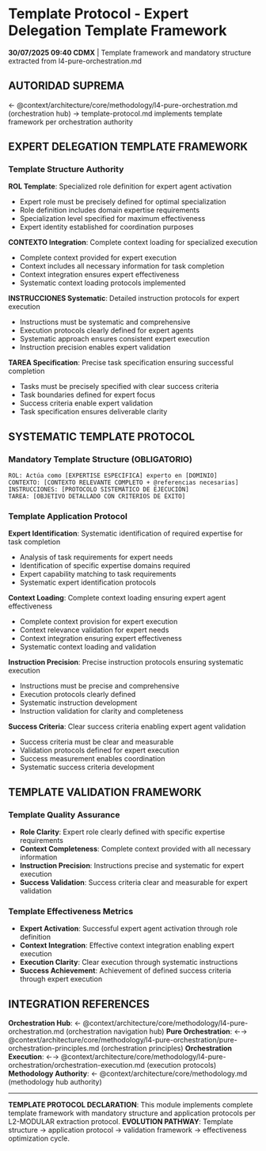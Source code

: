 # Template Protocol - Expert Delegation Template Framework

**30/07/2025 09:40 CDMX** | Template framework and mandatory structure extracted from l4-pure-orchestration.md

## AUTORIDAD SUPREMA
← @context/architecture/core/methodology/l4-pure-orchestration.md (orchestration hub) → template-protocol.md implements template framework per orchestration authority

## EXPERT DELEGATION TEMPLATE FRAMEWORK

### **Template Structure Authority**
**ROL Template**: Specialized role definition for expert agent activation
- Expert role must be precisely defined for optimal specialization
- Role definition includes domain expertise requirements
- Specialization level specified for maximum effectiveness
- Expert identity established for coordination purposes

**CONTEXTO Integration**: Complete context loading for specialized execution
- Complete context provided for expert execution
- Context includes all necessary information for task completion
- Context integration ensures expert effectiveness
- Systematic context loading protocols implemented

**INSTRUCCIONES Systematic**: Detailed instruction protocols for expert execution
- Instructions must be systematic and comprehensive
- Execution protocols clearly defined for expert agents
- Systematic approach ensures consistent expert execution
- Instruction precision enables expert validation

**TAREA Specification**: Precise task specification ensuring successful completion
- Tasks must be precisely specified with clear success criteria
- Task boundaries defined for expert focus
- Success criteria enable expert validation
- Task specification ensures deliverable clarity

## SYSTEMATIC TEMPLATE PROTOCOL

### **Mandatory Template Structure (OBLIGATORIO)**
```
ROL: Actúa como [EXPERTISE ESPECÍFICA] experto en [DOMINIO]
CONTEXTO: [CONTEXTO RELEVANTE COMPLETO + @referencias necesarias]
INSTRUCCIONES: [PROTOCOLO SISTEMÁTICO DE EJECUCIÓN]
TAREA: [OBJETIVO DETALLADO CON CRITERIOS DE ÉXITO]
```

### **Template Application Protocol**
**Expert Identification**: Systematic identification of required expertise for task completion
- Analysis of task requirements for expert needs
- Identification of specific expertise domains required
- Expert capability matching to task requirements
- Systematic expert identification protocols

**Context Loading**: Complete context loading ensuring expert agent effectiveness
- Complete context provision for expert execution
- Context relevance validation for expert needs
- Context integration ensuring expert effectiveness
- Systematic context loading and validation

**Instruction Precision**: Precise instruction protocols ensuring systematic execution
- Instructions must be precise and comprehensive
- Execution protocols clearly defined
- Systematic instruction development
- Instruction validation for clarity and completeness

**Success Criteria**: Clear success criteria enabling expert agent validation
- Success criteria must be clear and measurable
- Validation protocols defined for expert execution
- Success measurement enables coordination
- Systematic success criteria development

## TEMPLATE VALIDATION FRAMEWORK

### **Template Quality Assurance**
- **Role Clarity**: Expert role clearly defined with specific expertise requirements
- **Context Completeness**: Complete context provided with all necessary information
- **Instruction Precision**: Instructions precise and systematic for expert execution
- **Success Validation**: Success criteria clear and measurable for expert validation

### **Template Effectiveness Metrics**
- **Expert Activation**: Successful expert agent activation through role definition
- **Context Integration**: Effective context integration enabling expert execution
- **Execution Clarity**: Clear execution through systematic instructions
- **Success Achievement**: Achievement of defined success criteria through expert execution

## INTEGRATION REFERENCES

**Orchestration Hub**: ← @context/architecture/core/methodology/l4-pure-orchestration.md (orchestration navigation hub)
**Pure Orchestration**: ←→ @context/architecture/core/methodology/l4-pure-orchestration/pure-orchestration-principles.md (orchestration principles)
**Orchestration Execution**: ←→ @context/architecture/core/methodology/l4-pure-orchestration/orchestration-execution.md (execution protocols)
**Methodology Authority**: ← @context/architecture/core/methodology.md (methodology hub authority)

---

**TEMPLATE PROTOCOL DECLARATION**: This module implements complete template framework with mandatory structure and application protocols per L2-MODULAR extraction protocol.
**EVOLUTION PATHWAY**: Template structure → application protocol → validation framework → effectiveness optimization cycle.